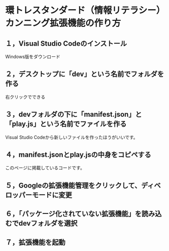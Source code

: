 # 環トレスタンダード（情報リテラシー）　カンニング拡張機能の作り方

## １，Visual Studio Codeのインストール
  Windows版をダウンロード
## ２，デスクトップに「dev」という名前でフォルダを作る
  右クリックでできる
## ３，devフォルダの下に「manifest.json」と「play.js」という名前でファイルを作る
  Visual Studio Codeから新しいファイルを作ったほうがいいです。
## ４，manifest.jsonとplay.jsの中身をコピペする
  このページに掲載しているコードです。
## ５，Googleの拡張機能管理をクリックして、ディベロッパーモードに変更
## ６，「パッケージ化されていない拡張機能」を読み込むでdevフォルダを選択
## ７，拡張機能を起動
